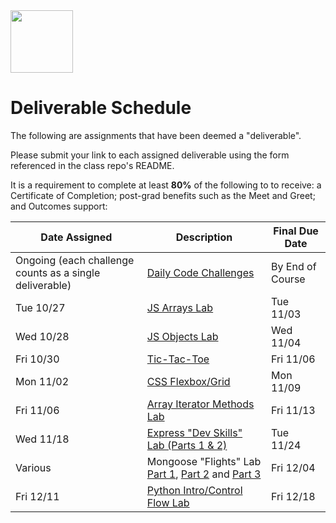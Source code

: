 <img src="https://i.imgur.com/2y0Lyzy.png" height="100">

# Deliverable Schedule

The following are assignments that have been deemed a "deliverable".

Please submit your link to each assigned deliverable using the form referenced in the class repo's README.

It is a requirement to complete at least **80%** of the following to to receive: a Certificate of Completion; post-grad benefits such as the Meet and Greet; and Outcomes support:

|Date Assigned|Description| Final Due Date |
|---|---|---|
|Ongoing (each challenge counts as a single deliverable)|[Daily Code Challenges](https://git.generalassemb.ly/SEI-CC/daily-js-code-challenges)| By End of Course |
| Tue 10/27 | [JS Arrays Lab](https://git.generalassemb.ly/SEI-CC/SEIR-10-26-20/blob/master/work/w01/d2/04-js-arrays-lab.md) | Tue 11/03 |
| Wed 10/28 | [JS Objects Lab](https://git.generalassemb.ly/SEI-CC/SEIR-10-26-20/blob/master/work/w01/d3/04-js-objects-lab.md) | Wed 11/04 |
| Fri 10/30 | [Tic-Tac-Toe](https://git.generalassemb.ly/SEI-CC/SEIR-10-26-20/tree/master/work/w01/d5/tic-tac-toe-weekend) | Fri 11/06 |
| Mon 11/02 | [CSS Flexbox/Grid](https://git.generalassemb.ly/SEI-CC/SEIR-10-26-20/blob/master/work/w02/d1/02-flexbox-grid-lab.md) | Mon 11/09 |
| Fri 11/06 | [Array Iterator Methods Lab](https://git.generalassemb.ly/SEI-CC/SEIR-10-26-20/blob/master/work/w02/d5/02b-array-methods-lab.md) | Fri 11/13 |
| Wed 11/18 | [Express "Dev Skills" Lab (Parts 1 & 2)](https://git.generalassemb.ly/SEI-CC/SEIR-10-26-20/blob/master/work/w04/d3/04-dev-skills-lab-part-2.md) | Tue 11/24 |
|  Various | Mongoose "Flights" Lab [Part 1](https://git.generalassemb.ly/SEI-CC/SEIR-10-26-20/blob/master/work/w04/d5/03-04-mongoose-flights-lab-part-1.md), [Part 2](https://git.generalassemb.ly/SEI-CC/SEIR-10-26-20/blob/master/work/w05a/d1/03-04-mongoose-flights-lab-part-2.md) and [Part 3](https://git.generalassemb.ly/SEI-CC/SEIR-10-26-20/blob/master/work/w05a/d2/03-04-mongoose-flights-lab-part-3.md)| Fri 12/04 |
| Fri 12/11 | [Python Intro/Control Flow Lab](https://git.generalassemb.ly/SEI-CC/SEIR-10-26-20/blob/master/work/w07a/d5/03-control-flow-lab.md) | Fri 12/18 |
